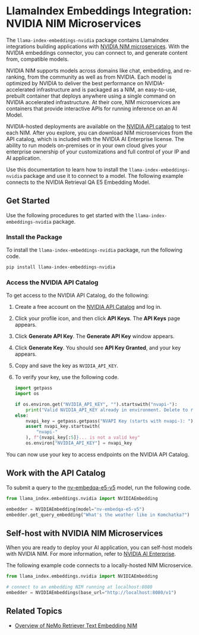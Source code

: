<!-- Most sibling folders are using this title format -->
# LlamaIndex Embeddings Integration: NVIDIA NIM Microservices

The `llama-index-embeddings-nvidia` package contains LlamaIndex integrations building applications with [NVIDIA NIM microservices](https://developer.nvidia.com/nim). 
With the NVIDIA embeddings connector, you can connect to, and generate content from, compatible models.

NVIDIA NIM supports models across domains like chat, embedding, and re-ranking, from the community as well as from NVIDIA. 
Each model is optimized by NVIDIA to deliver the best performance on NVIDIA-accelerated infrastructure and is packaged as a NIM, 
an easy-to-use, prebuilt container that deploys anywhere using a single command on NVIDIA accelerated infrastructure. 
At their core, NIM microservices are containers that provide interactive APIs for running inference on an AI Model. 

NVIDIA-hosted deployments are available on the [NVIDIA API catalog](https://build.nvidia.com/) to test each NIM. 
After you explore, you can download NIM microservices from the API catalog, which is included with the NVIDIA AI Enterprise license. 
The ability to run models on-premises or in your own cloud gives your enterprise ownership of your customizations and full control of your IP and AI application. 

Use this documentation to learn how to install the `llama-index-embeddings-nvidia` package and use it to connect to a model.
The following example connects to the NVIDIA Retrieval QA E5 Embedding Model.
<!-- Don't link to the model yet because until the reader signs in at a following step, the link might 404 -->



## Get Started

Use the following procedures to get started with the `llama-index-embeddings-nvidia` package.


### Install the Package

To install the `llama-index-embeddings-nvidia` package, run the following code.

```bash
pip install llama-index-embeddings-nvidia
```


### Access the NVIDIA API Catalog

To get access to the NVIDIA API Catalog, do the following:

1. Create a free account on the [NVIDIA API Catalog](https://build.nvidia.com/) and log in.
2. Click your profile icon, and then click **API Keys**. The **API Keys** page appears.
3. Click **Generate API Key**. The **Generate API Key** window appears.
4. Click **Generate Key**.  You should see **API Key Granted**, and your key appears.
5. Copy and save the key as `NVIDIA_API_KEY`.
6. To verify your key, use the following code.

    ```python
    import getpass
    import os

    if os.environ.get("NVIDIA_API_KEY", "").startswith("nvapi-"):
        print("Valid NVIDIA_API_KEY already in environment. Delete to reset")
    else:
        nvapi_key = getpass.getpass("NVAPI Key (starts with nvapi-): ")
        assert nvapi_key.startswith(
            "nvapi-"
        ), f"{nvapi_key[:5]}... is not a valid key"
        os.environ["NVIDIA_API_KEY"] = nvapi_key
    ```

You can now use your key to access endpoints on the NVIDIA API Catalog.



## Work with the API Catalog

To submit a query to the [nv-embedqa-e5-v5](https://build.nvidia.com/nvidia/nv-embedqa-e5-v5/modelcard) model, 
run the following code.

```python
from llama_index.embeddings.nvidia import NVIDIAEmbedding

embedder = NVIDIAEmbedding(model="nv-embedqa-e5-v5")
embedder.get_query_embedding("What's the weather like in Komchatka?")
```



## Self-host with NVIDIA NIM Microservices

When you are ready to deploy your AI application, you can self-host models with NVIDIA NIM. 
For more information, refer to [NVIDIA AI Enterprise](https://www.nvidia.com/en-us/data-center/products/ai-enterprise/).

The following example code connects to a locally-hosted NIM Microservice. 

```python
from llama_index.embeddings.nvidia import NVIDIAEmbedding

# connect to an embedding NIM running at localhost:8080
embedder = NVIDIAEmbeddings(base_url="http://localhost:8080/v1")
```



## Related Topics

- [Overview of NeMo Retriever Text Embedding NIM](https://nim-tme.gitlab-master-pages.nvidia.com/documentation/latest/docs/nemo-retriever/text-embedding/latest/overview.html)

